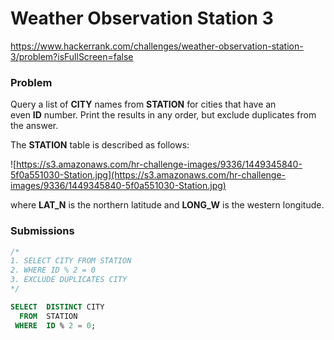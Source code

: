 # Weather Observation Station 3

https://www.hackerrank.com/challenges/weather-observation-station-3/problem?isFullScreen=false

### Problem

Query a list of **CITY** names from **STATION** for cities that have an even **ID** number. Print the results in any order, but exclude duplicates from the answer.

The **STATION** table is described as follows:

![https://s3.amazonaws.com/hr-challenge-images/9336/1449345840-5f0a551030-Station.jpg](https://s3.amazonaws.com/hr-challenge-images/9336/1449345840-5f0a551030-Station.jpg)

where **LAT_N** is the northern latitude and **LONG_W** is the western longitude.

### Submissions

```sql
/*
1. SELECT CITY FROM STATION
2. WHERE ID % 2 = 0
3. EXCLUDE DUPLICATES CITY
*/

SELECT  DISTINCT CITY
  FROM  STATION
 WHERE  ID % 2 = 0;
```